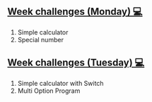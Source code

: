 ## [Week challenges (Monday) 💻](./monday/) 

1. Simple calculator
2. Special number

## [Week challenges (Tuesday) 💻](./tuesday/)

1. Simple calculator with Switch
2. Multi Option Program
